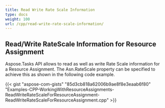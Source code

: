 ```yaml
---
title: Read Write Rate Scale Information
type: docs
weight: 100
url: /cpp/read-write-rate-scale-information/
---
```


## **Read/Write RateScale Information for Resource Assignment**
Aspose.Tasks API allows to read as well as write Rate Scale information for a Resource Assignment. The Asn.RateScale property can be specified to achieve this as shown in the following code example.

{{< gist "aspose-com-gists" "85d3cb818a62006b9ae8f8e3eaab6f80" "Examples-CPP-WorkingWithResourceAssignments-ReadWriteRateScaleForResourceAssignment-ReadWriteRateScaleForResourceAssignment.cpp" >}}
